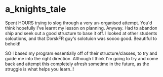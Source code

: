 # a_knights_tale
Spent HOURS trying to slog through a very un-organised attempt. You'd think hopefully I've learnt my lesson on planning. Anyway. Had to abandon ship and seek out a good structure to base it off. I looked at other students soloutions, and that DorskFR guy's solotuion was soooo good. Beautiful to behold!

SO I based my program essentially off of their structure/classes, to try and guide me into the right direction. Although I think I'm going to try and come back and attempt this completely afresh sometime in the future, as the struggle is what helps you learn..!
